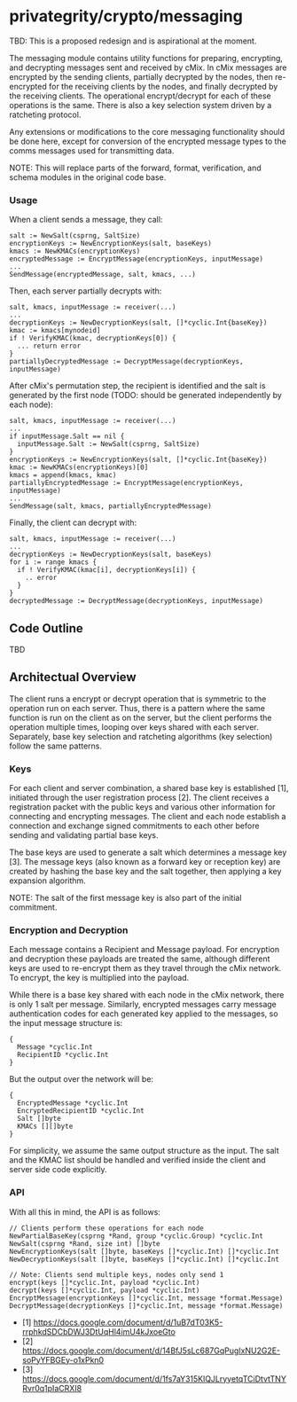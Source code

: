 # privategrity/crypto/messaging

TBD: This is a proposed redesign and is aspirational at the moment.

The messaging module contains utility functions for preparing,
encrypting, and decrypting messages sent and received by cMix. In cMix
messages are encrypted by the sending clients, partially decrypted by
the nodes, then re-encrypted for the receiving clients by the nodes,
and finally decrypted by the receiving clients. The operational
encrypt/decrypt for each of these operations is the same. There is
also a key selection system driven by a ratcheting protocol.

Any extensions or modifications to the core messaging functionality
should be done here, except for conversion of the encrypted message types
to the comms messages used for transmitting data.


NOTE: This will replace parts of the forward, format, verification, and
schema modules in the original code base.

### Usage

When a client sends a message, they call:

```
salt := NewSalt(csprng, SaltSize)
encryptionKeys := NewEncryptionKeys(salt, baseKeys)
kmacs := NewKMACs(encryptionKeys)
encryptedMessage := EncryptMessage(encryptionKeys, inputMessage)
...
SendMessage(encryptedMessage, salt, kmacs, ...)
```

Then, each server partially decrypts with:

```
salt, kmacs, inputMessage := receiver(...)
...
decryptionKeys := NewDecryptionKeys(salt, []*cyclic.Int{baseKey})
kmac := kmacs[mynodeid]
if ! VerifyKMAC(kmac, decryptionKeys[0]) {
  ... return error
}
partiallyDecryptedMessage := DecryptMessage(decryptionKeys, inputMessage)
```

After cMix's permutation step, the recipient is identified and the
salt is generated by the first node (TODO: should be generated
independently by each node):

```
salt, kmacs, inputMessage := receiver(...)
...
if inputMessage.Salt == nil {
  inputMessage.Salt := NewSalt(csprng, SaltSize)
}
encryptionKeys := NewEncryptionKeys(salt, []*cyclic.Int{baseKey})
kmac := NewKMACs(encryptionKeys)[0]
kmacs = append(kmacs, kmac)
partiallyEncryptedMessage := EncryptMessage(encryptionKeys, inputMessage)
...
SendMessage(salt, kmacs, partiallyEncryptedMessage)
```

Finally, the client can decrypt with:

```
salt, kmacs, inputMessage := receiver(...)
...
decryptionKeys := NewDecryptionKeys(salt, baseKeys)
for i := range kmacs {
  if ! VerifyKMAC(kmac[i], decryptionKeys[i]) {
    .. error
  }
}
decryptedMessage := DecryptMessage(decryptionKeys, inputMessage)
```

## Code Outline

TBD

## Architectual Overview

The client runs a encrypt or decrypt operation that is symmetric to
the operation run on each server. Thus, there is a pattern where the
same function is run on the client as on the server, but the client
performs the operation multiple times, looping over keys shared with
each server. Separately, base key selection and ratcheting algorithms
(key selection) follow the same patterns.

### Keys

For each client and server combination, a shared base key is
established [1], initiated through the user registration process
[2]. The client receives a registration packet with the public keys
and various other information for connecting and encrypting
messages. The client and each node establish a connection and exchange
signed commitments to each other before sending and validating partial base
keys.

The base keys are used to generate a salt which determines a message
key [3]. The message keys (also known as a forward key or reception
key) are created by hashing the base key and the salt together, then
applying a key expansion algorithm.

NOTE: The salt of the first message key is also part of the initial
commitment.

### Encryption and Decryption

Each message contains a Recipient and Message payload. For encryption
and decryption these payloads are treated the same, although
different keys are used to re-encrypt them as they travel through the
cMix network. To encrypt, the key is multiplied into the payload.

While there is a base key shared with each node in the cMix network,
there is only 1 salt per message. Similarly, encrypted messages carry
message authentication codes for each generated key applied to the messages,
so the input message structure is:

```
{
  Message *cyclic.Int
  RecipientID *cyclic.Int
}
```

But the output over the network will be:
```
{
  EncryptedMessage *cyclic.Int
  EncryptedRecipientID *cyclic.Int
  Salt []byte
  KMACs [][]byte
}
```

For simplicity, we assume the same output structure as the input. The
salt and the KMAC list should be handled and verified inside the
client and server side code explicitly.

### API

With all this in mind, the API is as follows:


```
// Clients perform these operations for each node
NewPartialBaseKey(csprng *Rand, group *cyclic.Group) *cyclic.Int
NewSalt(csprng *Rand, size int) []byte
NewEncryptionKeys(salt []byte, baseKeys []*cyclic.Int) []*cyclic.Int
NewDecryptionKeys(salt []byte, baseKeys []*cyclic.Int) []*cyclic.Int

// Note: Clients send multiple keys, nodes only send 1
encrypt(keys []*cyclic.Int, payload *cyclic.Int)
decrypt(keys []*cyclic.Int, payload *cyclic.Int)
EncryptMessage(encryptionKeys []*cyclic.Int, message *format.Message)
DecryptMessage(decryptionKeys []*cyclic.Int, message *format.Message)
```

* [1] https://docs.google.com/document/d/1uB7dT03K5-rrphkdSDCbDWJ3DtUqHl4imU4kJxoeGto
* [2] https://docs.google.com/document/d/14BfJ5sLc687GqPugIxNU2G2E-soPyYFBGEy-o1xPkn0
* [3] https://docs.google.com/document/d/1fs7aY315KlQJLryyetqTCiDtvtTNYRvr0q1pIaCRXI8
